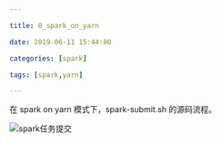 ```yaml
---

title: 0_spark_on_yarn

date: 2019-06-11 15:44:00

categories: [spark]

tags: [spark,yarn]

---
```


在 spark on yarn 模式下，spark-submit.sh 的源码流程。

<!--more-->



![spark任务提交](/images/0_spark_on_yarn/spark任务提交.png)